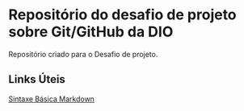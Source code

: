 # Repositório do desafio de projeto sobre Git/GitHub da DIO
Repositório criado para o Desafio de projeto.

## Links Úteis
[Sintaxe Básica Markdown](https://www.markdownguide.org/basic-syntax/)
